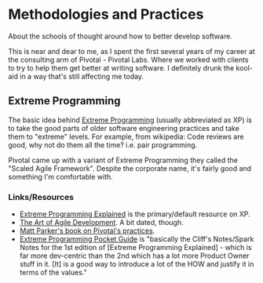 # Methodologies and Practices

About the schools of thought around how to better develop software.

This is near and dear to me, as I spent the first several years of my career at the consulting arm of Pivotal - Pivotal Labs. Where we worked with clients to try to help them get better at writing software. I definitely drunk the kool-aid in a way that's still affecting me today.

## Extreme Programming

The basic idea behind [Extreme Programming](https://en.wikipedia.org/wiki/Extreme_programming) (usually abbreviated as XP) is to take the good parts of older software engineering practices and take them to "extreme" levels. For example, from wikipedia: Code reviews are good, why not do them all the time? i.e. pair programming.

Pivotal came up with a variant of Extreme Programming they called the "Scaled Agile Framework". Despite the corporate name, it's fairly good and something I'm comfortable with.

### Links/Resources

- <a href="https://www.amazon.com/Extreme-Programming-Explained-Embrace-Change-ebook/dp/B00N1ZN6C0/ref=pd_sim_351_1/147-9620684-7900823" data-proofer-ignore>Extreme Programming Explained</a> is the primary/default resource on XP.
- <a href="https://www.amazon.com/Art-Agile-Development-Pragmatic-Software/dp/0596527675" data-proofer-ignore>The Art of Agile Development</a>. A bit dated, though.
- [Matt Parker's book on Pivotal's practices](https://tanzu.vmware.com/content/ebooks/radically-collaborative-patterns-for-software-makers).
- <a href="https://www.amazon.com/Extreme-Programming-Pocket-Guide-Development-ebook/dp/B00BIRRRX2/ref=sr_1_1" data-proofer-ignore>Extreme Programming Pocket Guide</a> is "basically the Cliff's Notes/Spark Notes for the 1st edition of [Extreme Programming Explained] - which is far more dev-centric than the 2nd which has a lot more Product Owner stuff in it. [It] is a good way to introduce a lot of the HOW and justify it in terms of the values."
